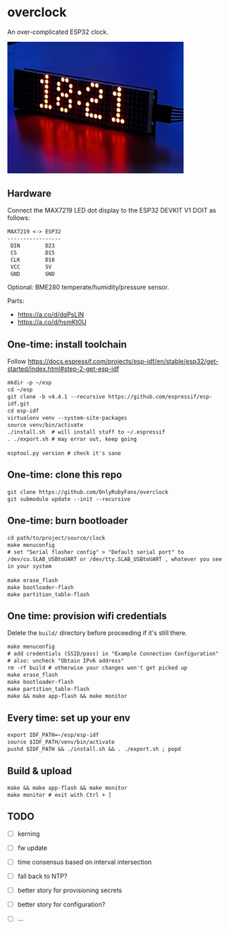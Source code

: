 # overclock

An over-complicated ESP32 clock. 

<p align="left">
  <img src="doc/clock.jpg" width="400" title="A clock">
</p>

## Hardware

Connect the MAX7219 LED dot display to the ESP32 DEVKIT V1 DOIT as follows:

```
MAX7219 <-> ESP32
-----------------
 DIN        D23
 CS         D15
 CLK        D18
 VCC        5V
 GND        GND
```

Optional: BME280 temperate/humidity/pressure sensor.

Parts:
 * https://a.co/d/dqPsLlN
 * https://a.co/d/hsmKt0U

## One-time: install toolchain

Follow https://docs.espressif.com/projects/esp-idf/en/stable/esp32/get-started/index.html#step-2-get-esp-idf

```
mkdir -p ~/esp
cd ~/esp
git clone -b v4.4.1 --recursive https://github.com/espressif/esp-idf.git
cd esp-idf
virtualenv venv --system-site-packages
source venv/bin/activate
./install.sh  # will install stuff to ~/.espressif
. ./export.sh # may error out, keep going

esptool.py version # check it's sane
```

## One-time: clone this repo

```
git clone https://github.com/OnlyRubyFans/overclock
git submodule update --init --recursive
```

## One-time: burn bootloader

```
cd path/to/project/source/clock
make menuconfig
# set "Serial flasher config" > "Default serial port" to /dev/cu.SLAB_USBtoUART or /dev/tty.SLAB_USBtoUART , whatever you see in your system

make erase_flash
make bootloader-flash
make partition_table-flash
```


## One time: provision wifi credentials

Delete the `build/` directory before proceeding if it's still there.

```
make menuconfig
# add credentials (SSID/pass) in "Example Connection Configuration"
# also: uncheck "Obtain IPv6 address"
rm -rf build # otherwise your changes won't get picked up
make erase_flash
make bootloader-flash
make partition_table-flash
make && make app-flash && make monitor
```


## Every time: set up your env

```
export IDF_PATH=~/esp/esp-idf
source $IDF_PATH/venv/bin/activate
pushd $IDF_PATH && ./install.sh && . ./export.sh ; popd
```

## Build & upload

```
make && make app-flash && make monitor
make monitor # exit with Ctrl + ]
```


## TODO

- [ ] kerning
- [ ] fw update
- [ ] time consensus based on interval intersection
- [ ] fall back to NTP?
- [ ] better story for provisioning secrets
- [ ] better story for configuration?
- [ ] ...

